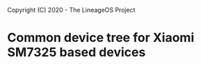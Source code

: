 Copyright (C) 2020 - The LineageOS Project

Common device tree for Xiaomi SM7325 based devices
==============
